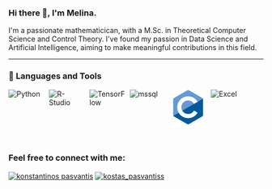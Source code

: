 ### Hi there 👋, I'm Melina.

I'm a passionate mathematicican, with a M.Sc. in Theoretical Computer Science and Control Theory. I've found my passion in Data Science and Artificial Intelligence, aiming to make meaningful contributions in this field.


---

### 🧰 Languages and Tools

<img align="left" width="70px" height="70px" alt="Python"  style="padding-right:10px;" src="https://cdn.jsdelivr.net/gh/devicons/devicon/icons/python/python-original.svg"/>
<img align="left" alt="R- Studio" width="70px" style="padding-right:10px;" src="https://cdn.jsdelivr.net/gh/devicons/devicon/icons/rstudio/rstudio-original.svg" />
<img align="left" alt="TensorFlow" width="70px" style="padding-right:10px;" src="https://cdn.jsdelivr.net/gh/devicons/devicon/icons/tensorflow/tensorflow-original.svg" />
<img align="left" alt="mssql" width="70px" style="padding-right:10px;" src="https://www.svgrepo.com/show/303229/microsoft-sql-server-logo.svg" />
 <img align="left"  alt="c" width="70px" style="padding-right:10px;" src="https://raw.githubusercontent.com/devicons/devicon/master/icons/c/c-original.svg" />
<img align="left" alt="Excel" width="70px" style="padding-right:10px;" src="https://1000logos.net/wp-content/uploads/2020/08/Microsoft-Excel-Logo-500x313.png" />
<br>
<br />

<br>
<br />

<br>
<br />
<h3 align="left"> Feel free to connect with me:</h3>

<p align="left">
<a href="https://www.linkedin.com/in/melina-soula/" target="blank"><img align="center" src="https://raw.githubusercontent.com/rahuldkjain/github-profile-readme-generator/master/src/images/icons/Social/linked-in-alt.svg" alt="konstantinos pasvantis" width="40" /></a>
<a href="https://www.instagram.com/melina_soula" target="blank"><img align="center" src="https://raw.githubusercontent.com/rahuldkjain/github-profile-readme-generator/master/src/images/icons/Social/instagram.svg" alt="kostas_pasvantiss" width="40" /></a>
</p>
